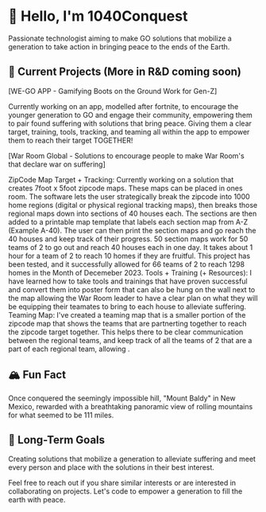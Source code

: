 # 👋 Hello, I'm 1040Conquest

Passionate technologist aiming to make GO solutions that mobilize a generation to take action in bringing peace to the ends of the Earth. 

## 🚀 Current Projects (More in R&D coming soon)

[WE-GO APP - Gamifying Boots on the Ground Work for Gen-Z]

Currently working on an app, modelled after fortnite, to encourage the younger generation to GO and engage their community, empowering them to pair found suffering with solutions that bring peace. Giving them a clear target, training, tools, tracking, and teaming all within the app to empower them to reach their target TOGETHER! 

[War Room Global - Solutions to encourage people to make War Room's that declare war on suffering]

ZipCode Map Target + Tracking: Currently working on a solution that creates 7foot x 5foot zipcode maps. These maps can be placed in ones room. The software lets the user strategically break the zipcode into 1000 home regions (digital or physical regional tracking maps), then breaks those regional maps down into sections of 40 houses each. The sections are then added to a printable map template that labels each section map from A-Z (Example A-40). The user can then print the section maps and go reach the 40 houses and keep track of their progress. 50 section maps work for 50 teams of 2 to go out and reach 40 houses each in one day. It takes about 1 hour for a team of 2 to reach 10 homes if they are fruitful. This project has been tested, and it successfully allowed for 66 teams of 2 to reach 1298 homes in the Month of Decemeber 2023.
Tools + Training (+ Resources): I have learned how to take tools and trainings that have proven successful and convert them into poster form that can also be hung on the wall next to the map allowing the War Room leader to have a clear plan on what they will be equipping their teamates to bring to each house to alleviate suffering.
Teaming Map: I've created a teaming map that is a smaller portion of the zipcode map that shows the teams that are partnerting together to reach the zipcode target together. This helps there to be clear communication between the regional teams, and keep track of all the teams of 2 that are a part of each regional team, allowing . 

## 🏔️ Fun Fact

Once conquered the seemingly impossible hill, "Mount Baldy" in New Mexico, rewarded with a breathtaking panoramic view of rolling mountains for what seemed to be 111 miles.

## 🎯 Long-Term Goals

Creating solutions that mobilize a generation to alleviate suffering and meet every person and place with the solutions in their best interest. 

Feel free to reach out if you share similar interests or are interested in collaborating on projects. Let's code to empower a generation to fill the earth with peace.
